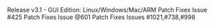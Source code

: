 Release v3.1 - GUI Edition: Linux/Windows/Mac/ARM 
Patch Fixex Issue #425
Patch Fixes Issue @601
Patch Fixes Issues #1021,#738,#998

